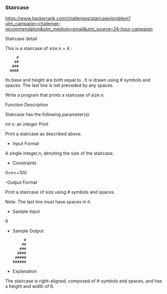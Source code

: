 ### Staircase

https://www.hackerrank.com/challenges/staircase/problem?utm_campaign=challenge-recommendation&utm_medium=email&utm_source=24-hour-campaign

Staircase detail

This is a staircase of size n = 4 :

         #
        ##
       ###
      ####
Its base and height are both equal to . It is drawn using # symbols and spaces. The last line is not preceded by any spaces.

Write a program that prints a staircase of size n.

Function Description

Staircase has the following parameter(s):

int n: an integer
Print

Print a staircase as described above.

- Input Format

A single integer,n, denoting the size of the staircase.

- Constraints

 0<n<+100

-Output Format

Print a staircase of size  using # symbols and spaces.

Note: The last line must have  spaces in it.

- Sample Input

6 
- Sample Output

           #
          ##
         ###
        ####
       #####
      ######
- Explanation

The staircase is right-aligned, composed of # symbols and spaces, and has a height and width of 6.
